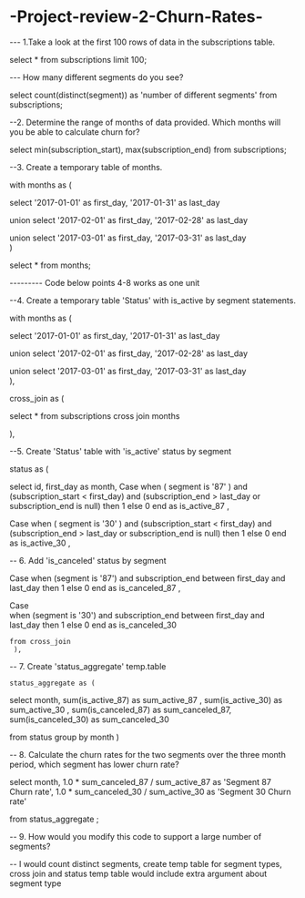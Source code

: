 # -Project-review-2-Churn-Rates-

--- 1.Take a look at the first 100 rows of data in the subscriptions table. 

select *
  from subscriptions
  limit 100;
  
--- How many different segments do you see?

 select count(distinct(segment)) as 'number of different segments'
  from subscriptions;
  
  
  

--2. Determine the range of months of data provided. Which months will you be able to calculate churn for?

select min(subscription_start),
  				max(subscription_end)
 	from subscriptions;
  
  
  
  
--3. Create a temporary table of months.

 with months as (

select 	'2017-01-01' as first_day,
				'2017-01-31' as last_day

union
select 	'2017-02-01' as first_day,
				'2017-02-28' as last_day

union 
select  '2017-03-01' as first_day,
				'2017-03-31' as last_day     
  )
  
  select *
  from months;
  
  
  
  
--------- Code below points 4-8 works as one unit 

--4. Create a temporary table 'Status' with is_active by segment statements.

with months as (

select 	'2017-01-01' as first_day,
				'2017-01-31' as last_day

union
select 	'2017-02-01' as first_day,
				'2017-02-28' as last_day

union 
select  '2017-03-01' as first_day,
				'2017-03-31' as last_day     
  ),
  
  cross_join as (
  
  select *
  from subscriptions
  cross join months
  
  ),
  
 --5. Create 'Status' table with 'is_active' status by segment
 
  status as (
  
  select 	id,	
    			first_day as month,
  Case 
    when ( segment is '87' ) 
    			and (subscription_start < first_day) 
    			and (subscription_end > last_day or subscription_end is null) then 1
    				else 0
    					end as is_active_87 ,
    
 Case 
    when ( segment is '30' ) 
    			and (subscription_start < first_day) 
    			and (subscription_end > last_day or subscription_end is null) then 1
   					 else 0
    					end as is_active_30 ,
    
-- 6. Add 'is_canceled' status by segment 
    
Case 
    when (segment is '87')
    			and subscription_end between first_day and last_day then 1 
    				else 0
    					end as is_canceled_87 ,
    
Case    
     when (segment is '30')
    			and subscription_end between first_day and last_day then 1 
    				else 0
    					end as is_canceled_30 
    			
    from cross_join  
     ),
 
 -- 7. Create 'status_aggregate' temp.table
 
	status_aggregate as (
  select 
    month,
  	sum(is_active_87) as sum_active_87 ,
    sum(is_active_30) as sum_active_30 ,
    sum(is_canceled_87) as sum_canceled_87,
    sum(is_canceled_30) as sum_canceled_30
    
  from status
    group by month 
  )
     
-- 8. Calculate the churn rates for the two segments over the three month period, which segment has lower churn rate? 

  select month,
  		1.0 * sum_canceled_87 / sum_active_87 as 'Segment 87 Churn rate',
      1.0 * sum_canceled_30 / sum_active_30 as 'Segment 30 Churn rate'
      
  from status_aggregate 
  ;
  
  -- 9. How would you modify this code to support a large number of segments? 
  
  --  I would count distinct segments, create temp table for segment types, cross join and status temp table would include extra argument about segment type
